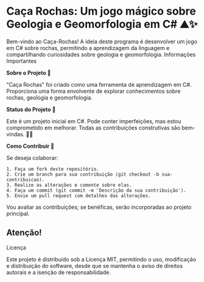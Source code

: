 # Caça Rochas: Um jogo mágico sobre Geologia e Geomorfologia em C# ⛰️✨

Bem-vindo ao Caça-Rochas! A ideia deste programa é desenvolver um jogo em C# sobre rochas, permitindo a aprendizagem da linguagem e compartilhando curiosidades sobre geologia e geomorfologia.
Informações Importantes

**Sobre o Projeto 🤔**

"Caça Rochas" foi criado como uma ferramenta de aprendizagem em C#. Proporciona uma forma envolvente de explorar conhecimentos sobre rochas, geologia e geomorfologia.

**Status do Projeto 🔭**

Este é um projeto inicial em C#. Pode conter imperfeições, mas estou comprometido em melhorar. Todas as contribuições construtivas são bem-vindas. 🚀🌌

**Como Contribuir 🔎**

Se deseja colaborar:

    1. Faça um fork deste repositório.
    2. Crie um branch para sua contribuição (git checkout -b sua-contribuicao).
    3. Realize as alterações e comente sobre elas.
    4. Faça um commit (git commit -m 'Descrição da sua contribuição').
    5. Envie um pull request com detalhes das alterações.

Vou avaliar as contribuições; se benéficas, serão incorporadas ao projeto principal.

## Atenção!

Licença

Este projeto é distribuído sob a Licença MIT, permitindo o uso, modificação e distribuição do software, desde que se mantenha o aviso de direitos autorais e a isenção de responsabilidade.
